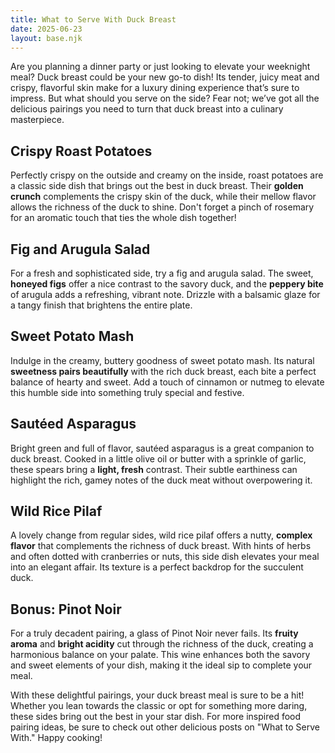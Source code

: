 ```yaml
---
title: What to Serve With Duck Breast
date: 2025-06-23
layout: base.njk
---
```


Are you planning a dinner party or just looking to elevate your weeknight meal? Duck breast could be your new go-to dish! Its tender, juicy meat and crispy, flavorful skin make for a luxury dining experience that’s sure to impress. But what should you serve on the side? Fear not; we’ve got all the delicious pairings you need to turn that duck breast into a culinary masterpiece.

## **Crispy Roast Potatoes**

Perfectly crispy on the outside and creamy on the inside, roast potatoes are a classic side dish that brings out the best in duck breast. Their **golden crunch** complements the crispy skin of the duck, while their mellow flavor allows the richness of the duck to shine. Don't forget a pinch of rosemary for an aromatic touch that ties the whole dish together!

## **Fig and Arugula Salad**

For a fresh and sophisticated side, try a fig and arugula salad. The sweet, **honeyed figs** offer a nice contrast to the savory duck, and the **peppery bite** of arugula adds a refreshing, vibrant note. Drizzle with a balsamic glaze for a tangy finish that brightens the entire plate.

## **Sweet Potato Mash**

Indulge in the creamy, buttery goodness of sweet potato mash. Its natural **sweetness pairs beautifully** with the rich duck breast, each bite a perfect balance of hearty and sweet. Add a touch of cinnamon or nutmeg to elevate this humble side into something truly special and festive.

## **Sautéed Asparagus**

Bright green and full of flavor, sautéed asparagus is a great companion to duck breast. Cooked in a little olive oil or butter with a sprinkle of garlic, these spears bring a **light, fresh** contrast. Their subtle earthiness can highlight the rich, gamey notes of the duck meat without overpowering it.

## **Wild Rice Pilaf**

A lovely change from regular sides, wild rice pilaf offers a nutty, **complex flavor** that complements the richness of duck breast. With hints of herbs and often dotted with cranberries or nuts, this side dish elevates your meal into an elegant affair. Its texture is a perfect backdrop for the succulent duck.

## **Bonus: Pinot Noir**

For a truly decadent pairing, a glass of Pinot Noir never fails. Its **fruity aroma** and **bright acidity** cut through the richness of the duck, creating a harmonious balance on your palate. This wine enhances both the savory and sweet elements of your dish, making it the ideal sip to complete your meal.

With these delightful pairings, your duck breast meal is sure to be a hit! Whether you lean towards the classic or opt for something more daring, these sides bring out the best in your star dish. For more inspired food pairing ideas, be sure to check out other delicious posts on "What to Serve With." Happy cooking!
